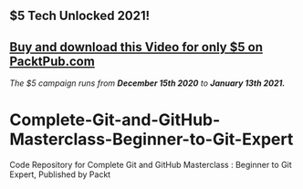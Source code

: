 ## $5 Tech Unlocked 2021!
[Buy and download this Video for only $5 on PacktPub.com](https://www.packtpub.com/product/complete-git-and-github-masterclass-beginner-to-git-expert-video/9781789137293)
-----
*The $5 campaign         runs from __December 15th 2020__ to __January 13th 2021.__*

# Complete-Git-and-GitHub-Masterclass-Beginner-to-Git-Expert
Code Repository for Complete Git and GitHub Masterclass : Beginner to Git Expert, Published by Packt
